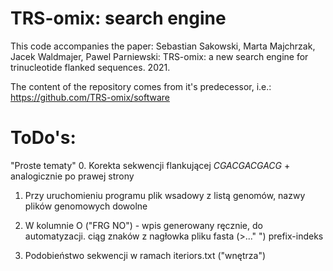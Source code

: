 # TRS-omix: search engine

This code accompanies the paper:
Sebastian Sakowski, Marta Majchrzak, Jacek Waldmajer, Pawel Parniewski: TRS-omix: a new search engine for trinucleotide flanked sequences. 2021.

The content of the repository comes from it's predecessor, i.e.:
https://github.com/TRS-omix/software

# ToDo's:
"Proste tematy"
0. Korekta sekwencji flankującej
*CGACGACGACG* + analogicznie po prawej strony

1. Przy uruchomieniu programu plik wsadowy z listą genomów, nazwy plików genomowych dowolne

2. W kolumnie O ("FRG NO") - wpis generowany ręcznie, do automatyzacji.
ciąg znaków z nagłowka pliku fasta (>..." ")  prefix-indeks

3. Podobieństwo sekwencji w ramach iteriors.txt ("wnętrza")
